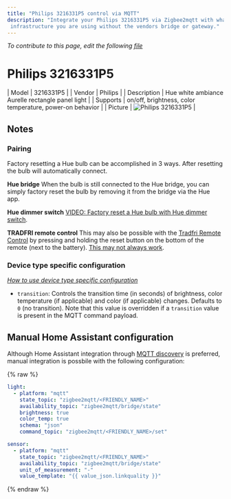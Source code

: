 ```yaml
---
title: "Philips 3216331P5 control via MQTT"
description: "Integrate your Philips 3216331P5 via Zigbee2mqtt with whatever smart home
 infrastructure you are using without the vendors bridge or gateway."
---
```


*To contribute to this page, edit the following
[file](https://github.com/Koenkk/zigbee2mqtt.io/blob/master/docs/devices/3216331P5.md)*

# Philips 3216331P5

| Model | 3216331P5  |
| Vendor  | Philips  |
| Description | Hue white ambiance Aurelle rectangle panel light |
| Supports | on/off, brightness, color temperature, power-on behavior |
| Picture | ![Philips 3216331P5](../images/devices/3216331P5.jpg) |

## Notes


### Pairing
Factory resetting a Hue bulb can be accomplished in 3 ways.
After resetting the bulb will automatically connect.

**Hue bridge**
When the bulb is still connected to the Hue bridge, you can simply factory reset the bulb
by removing it from the bridge via the Hue app.

**Hue dimmer switch**
[VIDEO: Factory reset a Hue bulb with Hue dimmer switch](https://www.youtube.com/watch?v=qvlEAELiJKs).

**TRADFRI remote control**
This may also be possible with the
[Tradfri Remote Control](https://www.ikea.com/us/en/images/products/tradfri-remote-control__0489469_PE623665_S4.JPG)
by pressing and holding the reset button on the bottom of the remote (next to the battery).
[This may not always work](https://github.com/Koenkk/zigbee2mqtt/issues/296#issuecomment-416923751).


### Device type specific configuration
*[How to use device type specific configuration](../configuration/device_specific_configuration.md)*


* `transition`: Controls the transition time (in seconds) of brightness,
color temperature (if applicable) and color (if applicable) changes. Defaults to `0` (no transition).
Note that this value is overridden if a `transition` value is present in the MQTT command payload.


## Manual Home Assistant configuration
Although Home Assistant integration through [MQTT discovery](../integration/home_assistant) is preferred,
manual integration is possbile with the following configuration:


{% raw %}
```yaml
light:
  - platform: "mqtt"
    state_topic: "zigbee2mqtt/<FRIENDLY_NAME>"
    availability_topic: "zigbee2mqtt/bridge/state"
    brightness: true
    color_temp: true
    schema: "json"
    command_topic: "zigbee2mqtt/<FRIENDLY_NAME>/set"

sensor:
  - platform: "mqtt"
    state_topic: "zigbee2mqtt/<FRIENDLY_NAME>"
    availability_topic: "zigbee2mqtt/bridge/state"
    unit_of_measurement: "-"
    value_template: "{{ value_json.linkquality }}"
```
{% endraw %}


